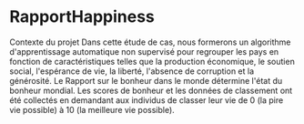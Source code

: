 # RapportHappiness
Contexte du projet
Dans cette étude de cas, nous formerons un algorithme d'apprentissage automatique non supervisé pour regrouper les pays en fonction de caractéristiques telles que la production économique, le soutien social, l'espérance de vie, la liberté, l'absence de corruption et la générosité. Le Rapport sur le bonheur dans le monde détermine l'état du bonheur mondial. Les scores de bonheur et les données de classement ont été collectés en demandant aux individus de classer leur vie de 0 (la pire vie possible) à 10 (la meilleure vie possible).
